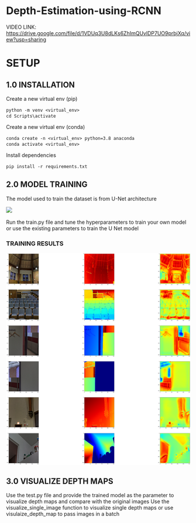 # Depth-Estimation-using-RCNN

VIDEO LINK: https://drive.google.com/file/d/1VDUq3U8dLKs6ZhImQUvlDP7UO9prbjXq/view?usp=sharing

# SETUP

## 1.0 INSTALLATION

Create a new virtual env (pip)
```
python -m venv <virtual_env>
cd Scripts\activate
```

Create a new virtual env (conda)
```
conda create -n <virtual_env> python=3.8 anaconda
conda activate <virtual_env>
```

Install dependencies

```
pip install -r requirements.txt
```

## 2.0 MODEL TRAINING

The model used to train the dataset is from U-Net architecture

![](https://miro.medium.com/max/875/1*f7YOaE4TWubwaFF7Z1fzNw.png)

Run the train.py file and tune the hyperparameters to train your own model or use the existing parameters to train the U Net model 

### TRAINING RESULTS
![](https://github.com/NikhilC2209/Depth-Estimation-using-CNN/blob/master/examples/train.png?raw=true)

## 3.0 VISUALIZE DEPTH MAPS

Use the test.py file and provide the trained model as the parameter to visualize depth maps and compare with the original images
Use the visualize_single_image function to visualize single depth maps or use visulaize_depth_map to pass images in a batch 

